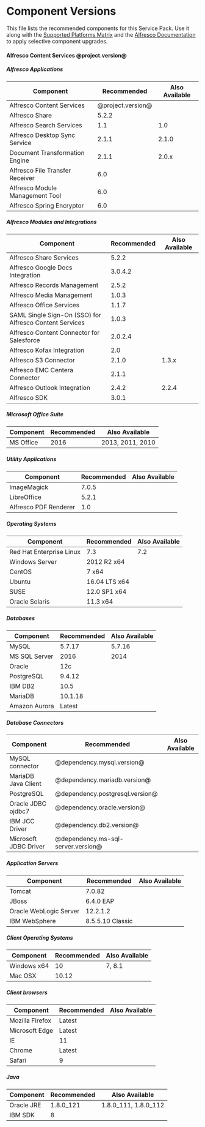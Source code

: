# Component Versions

This file lists the recommended components for this Service Pack. Use it along with the [Supported Platforms Matrix](http://docs.alfresco.com/5.2/concepts/supported-platforms-ACS.html) and the [Alfresco Documentation](https://docs.alfresco.com/5.2/concepts/ch-upgrade.html) to apply selective component upgrades.

#### Alfresco Content Services @project.version@

##### Alfresco Applications
| Component | Recommended | Also Available |
|---|---|---|
| Alfresco Content Services | @project.version@ |
| Alfresco Share | 5.2.2 |
| Alfresco Search Services | 1.1 | 1.0 |
| Alfresco Desktop Sync Service | 2.1.1 | 2.1.0 |
| Document Transformation Engine | 2.1.1 | 2.0.x |
| Alfresco File Transfer Receiver | 6.0 |
| Alfresco Module Management Tool | 6.0 |
| Alfresco Spring Encryptor | 6.0 |

##### Alfresco Modules and Integrations
| Component | Recommended | Also Available |
|---|---|---|
| Alfresco Share Services | 5.2.2 |
| Alfresco Google Docs Integration | 3.0.4.2 |
| Alfresco Records Management | 2.5.2 |
| Alfresco Media Management | 1.0.3 |
| Alfresco Office Services | 1.1.7 |
| SAML Single Sign-On (SSO) for Alfresco Content Services | 1.0.3 |
| Alfresco Content Connector for Salesforce | 2.0.2.4 |
| Alfresco Kofax Integration | 2.0 |
| Alfresco S3 Connector | 2.1.0 | 1.3.x |
| Alfresco EMC Centera Connector | 2.1.1 |
| Alfresco Outlook Integration | 2.4.2 | 2.2.4 |
| Alfresco SDK | 3.0.1 |

##### Microsoft Office Suite
| Component | Recommended | Also Available |
|---|---|---|
| MS Office | 2016 | 2013, 2011, 2010 |

##### Utility Applications
| Component | Recommended | Also Available |
|---|---|---|
| ImageMagick | 7.0.5 |
| LibreOffice | 5.2.1 |
| Alfresco PDF Renderer | 1.0 |

##### Operating Systems
| Component | Recommended | Also Available |
|---|---|---|
| Red Hat Enterprise Linux | 7.3 | 7.2 |
| Windows Server | 2012 R2 x64 |
| CentOS | 7 x64 |
| Ubuntu | 16.04 LTS x64 |
| SUSE | 12.0 SP1 x64 |
| Oracle Solaris | 11.3 x64 |

##### Databases
| Component | Recommended | Also Available |
|---|---|---|
| MySQL | 5.7.17 | 5.7.16 |
| MS SQL Server | 2016 | 2014 |
| Oracle | 12c  | 
| PostgreSQL | 9.4.12 |
| IBM DB2 | 10.5 |
| MariaDB | 10.1.18 |
| Amazon Aurora | Latest |

##### Database Connectors
| Component | Recommended | Also Available |
|---|---|---|
| MySQL connector | @dependency.mysql.version@ |
| MariaDB Java Client | @dependency.mariadb.version@ |
| PostgreSQL | @dependency.postgresql.version@ |
| Oracle JDBC ojdbc7 | @dependency.oracle.version@ |
| IBM JCC Driver | @dependency.db2.version@ |
| Microsoft JDBC Driver | @dependency.ms-sql-server.version@ |

##### Application Servers
| Component | Recommended | Also Available |
|---|---|---|
| Tomcat | 7.0.82 |
| JBoss | 6.4.0 EAP |
| Oracle WebLogic Server | 12.2.1.2 |
| IBM WebSphere | 8.5.5.10	Classic |

##### Client Operating Systems
| Component | Recommended | Also Available |
|---|---|---|
| Windows x64 | 10 | 7, 8.1 |
| Mac OSX | 10.12 |

##### Client browsers
| Component | Recommended | Also Available |
|---|---|---|
| Mozilla Firefox | Latest |
| Microsoft Edge | Latest |
| IE | 11 |
| Chrome | Latest |
| Safari | 9 |

##### Java
| Component | Recommended | Also Available |
|---|---|---|
| Oracle JRE | 1.8.0_121 | 1.8.0_111, 1.8.0_112
| IBM SDK | 8 |
